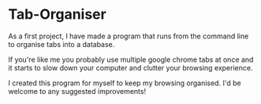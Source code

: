 # Tab-Organiser
As a first project, I have made a program that runs from the command line to organise tabs into a database.

If you're like me you probably use multiple google chrome tabs at once and it starts to slow down your computer and clutter your browsing experience.

I created this program for myself to keep my browsing organised. I'd be welcome to any suggested improvements!
